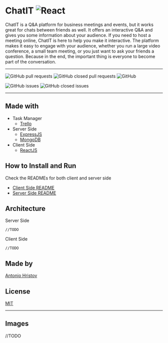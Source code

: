 # ChatIT ![React](https://img.shields.io/badge/React-16.13.1-blue?style=for-the-badge&logo=react&logoColor=oceanBlue)

ChatIT is a Q&A platform for business meetings and events, but it works great for chats 
between friends as well. It offers an interactive Q&A and gives you some information about 
your audience. If you need to host a meeting online, ChatIT is here to help you make it 
interactive. The platform makes it easy to engage with your audience, whether you run a 
large video conference, a small team meeting, or you just want to ask your friends a 
question. Because in the end, the important thing is everyone to become part of the conversation.

------------------------------------------------------------------------------------------------
![GitHub pull requests](https://img.shields.io/github/issues-pr/tonyhristov/ChatIT?logo=github&logoColor=brightgreen&style=for-the-badge)
![GitHub closed pull requests](https://img.shields.io/github/issues-pr-closed/tonyhristov/ChatIT?color=brightgreen&logo=github&logoColor=brightgreen&style=for-the-badge)
![GitHub](https://img.shields.io/github/license/tonyhristov/ChatIT?color=blue&logo=github&logoColor=blue&style=for-the-badge)

![GitHub issues](https://img.shields.io/github/issues/tonyhristov/ChatIT?color=yellow&logo=github&logoColor=yellow&style=for-the-badge)
![GitHub closed issues](https://img.shields.io/github/issues-closed/tonyhristov/ChatIT?color=green&logo=github&logoColor=green&style=for-the-badge)

_________________________________________________________________________________________________
Made with
-----------
- Task Manager
    - [Trello](https://trello.com/home)
- Server Side
    - [ExpressJS](https://expressjs.com/)
    - [MongoDB](https://www.mongodb.com/)
- Client Side
    - [ReactJS](https://reactjs.org/)

How to Install and Run
---------
Check the READMEs for both client and server side
- [Client Side README](https://github.com/tonyhristov/ChatIT/blob/master/client-side/README.md)
- [Server Side README](https://github.com/tonyhristov/ChatIT/blob/master/server-side/README.md)

Architecture
-------------
Server Side
```
//TODO
```
Client Side
```
//TODO
```

Made by
--------
[Antonio Hristov](https://github.com/tonyhristov)

License
--------
[MIT](https://choosealicense.com/licenses/mit/)

____________________________

Images
------
//TODO
